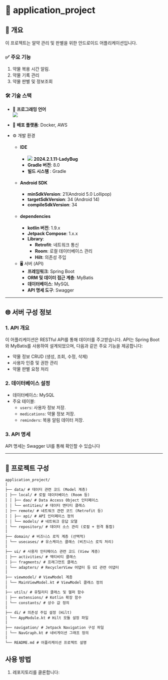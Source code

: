 # 📱 application_project

## 📝 개요
  이 프로젝트는 알약 관리 및 판별을 위한 안드로이드 어플리케이션입니다. 
  
### ✅ 주요 기능
  1. 약물 복용 시간 알림.
  2. 약물 기록 관리
  3. 약물 판별 및 정보조회 

### 🛠️ 기술 스택
- 📖 **프로그래밍 언어**<br>
  <img src="https://img.shields.io/badge/Kotlin-7F52FF?style=for-the-badge&logo=Kotlin&logoColor=white">
-  🚀 **배포 플랫폼**: Docker, AWS

- ⚙️ 개발 환경
  - #### **IDE**<br>    
    - <img src="https://img.shields.io/badge/Android Studio-3DDC84?style=for-the-badge&logo=Android Studio&logoColor=white"> **2024.2.1.11-LadyBug**
    - **Gradle 버전**: 8.0
    - **빌드 시스템** : Gradle
  - #### **Android SDK**
    - **minSdkVersion**: 21(Android 5.0 Lollipop)
    - **targetSdkVersion**: 34 (Android 14)
    - **compileSdkVersion**: 34
  - #### **dependencies**
    - **kotlin 버전**: 1.9.x
    - **Jetpack Compose**: 1.x.x
    - **Library**:
      - **Retrofit**: 네트워크 통신
      - **Room**: 로컬 데이터베이스 관리
      - **Hilt**: 의존성 주입
  - 🖥 서버 (API)
    - **프레임워크**: Spring Boot
    - **ORM 및 데이터 접근 계층**: MyBatis
    - **데이터베이스**: MySQL
    - **API 명세 도구**: Swagger

---

## 🌐 서버 구성 정보

### 1. API 개요
이 어플리케이션은 RESTful API를 통해 데이터를 주고받습니다. API는 Spring Boot와 MyBatis를 사용하여 설계되었으며, 다음과 같은 주요 기능을 제공합니다:
- 약물 정보 CRUD (생성, 조회, 수정, 삭제)
- 사용자 인증 및 권한 관리
- 약물 판별 요청 처리

### 2. 데이터베이스 설정
- 데이터베이스: MySQL
- 주요 테이블:
  - `users`: 사용자 정보 저장.
  - `medications`: 약물 정보 저장.
  - `reminders`: 복용 알림 데이터 저장.

### 3. API 명세
API 명세는 Swagger UI를 통해 확인할 수 있습니다

---

## 📂 프로젝트 구성
```plaintext
application_project/
|
├── data/ # 데이터 관련 코드 (Model 계층)
│ ├── local/ # 로컬 데이터베이스 (Room 등)
│ │ ├── dao/ # Data Access Object 인터페이스
│ │ └── entities/ # 데이터 엔티티 클래스
│ ├── remote/ # 네트워크 관련 코드 (Retrofit 등)
│ │ ├── api/ # API 인터페이스 정의
│ │ └── models/ # 네트워크 응답 모델
│ └── repository/ # 데이터 소스 관리 (로컬 + 원격 통합)
|
├── domain/ # 비즈니스 로직 계층 (선택적)
│ └── usecases/ # 유스케이스 클래스 (비즈니스 로직 처리)
|
├── ui/ # 사용자 인터페이스 관련 코드 (View 계층)
│ ├── activities/ # 액티비티 클래스
│ ├── fragments/ # 프래그먼트 클래스
│ └── adapters/ # RecyclerView 어댑터 등 UI 관련 어댑터
|
├── viewmodel/ # ViewModel 계층
│ └── MainViewModel.kt # ViewModel 클래스 정의
|
├── utils/ # 유틸리티 클래스 및 헬퍼 함수
│ ├── extensions/ # Kotlin 확장 함수
│ └── constants/ # 상수 값 정의
|
├── di/ # 의존성 주입 설정 (Hilt)
│ └── AppModule.kt # Hilt 모듈 설정 파일
|
├── navigation/ # Jetpack Navigation 구성 파일
│ └── NavGraph.kt # 네비게이션 그래프 정의
|
└── README.md # 어플리케이션 프로젝트 설명
```


## 사용 방법
1. 레포지토리를 클론합니다:
